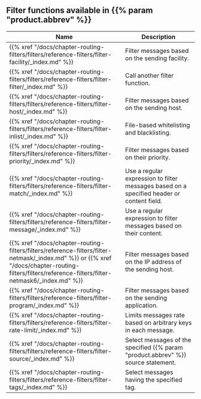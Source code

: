 ---
---
<!-- DISCLAIMER: This file is based on the syslog-ng Open Source Edition documentation https://github.com/balabit/syslog-ng-ose-guides/commit/2f4a52ee61d1ea9ad27cb4f3168b95408fddfdf2 and is used under the terms of The syslog-ng Open Source Edition Documentation License. The file has been modified by Axoflow. -->
## Filter functions available in {{% param "product.abbrev" %}}

| Name        | Description  |
|--------------|-----------|
| {{% xref "/docs/chapter-routing-filters/filters/reference-filters/filter-facility/_index.md" %}} | Filter messages based on the sending facility. |
| {{% xref "/docs/chapter-routing-filters/filters/reference-filters/filter-filter/_index.md" %}} | Call another filter function. |
| {{% xref "/docs/chapter-routing-filters/filters/reference-filters/filter-host/_index.md" %}} | Filter messages based on the sending host. |
| {{% xref "/docs/chapter-routing-filters/filters/reference-filters/filter-inlist/_index.md" %}} | File-based whitelisting and blacklisting. |
| {{% xref "/docs/chapter-routing-filters/filters/reference-filters/filter-priority/_index.md" %}} | Filter messages based on their priority. |
| {{% xref "/docs/chapter-routing-filters/filters/reference-filters/filter-match/_index.md" %}} | Use a regular expression to filter messages based on a specified header or content field. |
| {{% xref "/docs/chapter-routing-filters/filters/reference-filters/filter-message/_index.md" %}} | Use a regular expression to filter messages based on their content. |
| {{% xref "/docs/chapter-routing-filters/filters/reference-filters/filter-netmask/_index.md" %}} or {{% xref "/docs/chapter-routing-filters/filters/reference-filters/filter-netmask6/_index.md" %}} | Filter messages based on the IP address of the sending host. |
| {{% xref "/docs/chapter-routing-filters/filters/reference-filters/filter-program/_index.md" %}} | Filter messages based on the sending application. |
| {{% xref "/docs/chapter-routing-filters/filters/reference-filters/filter-rate-limit/_index.md" %}} | Limits messages rate based on arbitrary keys in each message. |
| {{% xref "/docs/chapter-routing-filters/filters/reference-filters/filter-source/_index.md" %}} | Select messages of the specified {{% param "product.abbrev" %}} source statement. |
| {{% xref "/docs/chapter-routing-filters/filters/reference-filters/filter-tags/_index.md" %}} | Select messages having the specified tag. |
